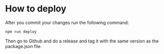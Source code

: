 # How to deploy

After you commit your changes run the following command:
```shell
npm run deploy
```

Then go to Github and do a release and tag it with the same version as the package.json file.